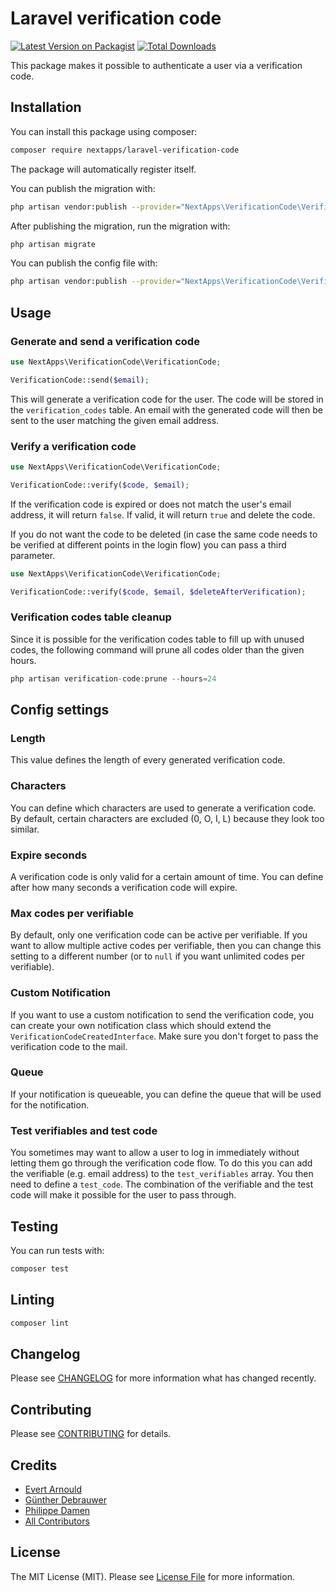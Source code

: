 # Laravel verification code

[![Latest Version on Packagist](https://img.shields.io/packagist/v/nextapps/laravel-verification-code.svg?style=flat-square)](https://packagist.org/packages/nextapps/laravel-verification-code)
[![Total Downloads](https://img.shields.io/packagist/dt/nextapps/laravel-verification-code.svg?style=flat-square)](https://packagist.org/packages/nextapps/laravel-verification-code)

This package makes it possible to authenticate a user via a verification code.

## Installation

You can install this package using composer:

```bash
composer require nextapps/laravel-verification-code
```

The package will automatically register itself.

You can publish the migration with:
```bash
php artisan vendor:publish --provider="NextApps\VerificationCode\VerificationCodeServiceProvider" --tag="migrations"
```

After publishing the migration, run the migration with:
```bash
php artisan migrate
```

You can publish the config file with:
```bash
php artisan vendor:publish --provider="NextApps\VerificationCode\VerificationCodeServiceProvider" --tag="config"
```

## Usage

### Generate and send a verification code
```php
use NextApps\VerificationCode\VerificationCode;

VerificationCode::send($email);
```
This will generate a verification code for the user. The code will be stored in the `verification_codes` table. An email with the generated code will then be sent to the user matching the given email address.

### Verify a verification code
```php
use NextApps\VerificationCode\VerificationCode;

VerificationCode::verify($code, $email);
```
If the verification code is expired or does not match the user's email address, it will return `false`. If valid, it will return `true` and delete the code.

If you do not want the code to be deleted (in case the same code needs to be verified at different points in the login flow) you can pass a third parameter.

```php
use NextApps\VerificationCode\VerificationCode;

VerificationCode::verify($code, $email, $deleteAfterVerification);
```


### Verification codes table cleanup

Since it is possible for the verification codes table to fill up with unused codes, the following command will prune all codes older than the given hours.

```php
php artisan verification-code:prune --hours=24
```

## Config settings

### Length
This value defines the length of every generated verification code.

### Characters
You can define which characters are used to generate a verification code. By default, certain characters are excluded (0, O, I, L) because they look too similar.

### Expire seconds
A verification code is only valid for a certain amount of time. You can define after how many seconds a verification code will expire.

### Max codes per verifiable

By default, only one verification code can be active per verifiable. If you want to allow multiple active codes per verifiable, then you can
change this setting to a different number (or to `null` if you want unlimited codes per verifiable).

### Custom Notification
If you want to use a custom notification to send the verification code, you can create your own notification class which should extend the `VerificationCodeCreatedInterface`. Make sure you don't forget to pass the verification code to the mail.

### Queue
If your notification is queueable, you can  define the queue that will be used for the notification.

### Test verifiables and test code
You sometimes may want to allow a user to log in immediately without letting them go through the verification code flow. To do this you can add the verifiable (e.g. email address) to the `test_verifiables` array. You then need to define a `test_code`. The combination of the verifiable and the test code will make it possible for the user to pass through.

## Testing
You can run tests with:
``` bash
composer test
```
## Linting

```bash
composer lint
```
## Changelog

Please see [CHANGELOG](CHANGELOG.md) for more information what has changed recently.

## Contributing

Please see [CONTRIBUTING](CONTRIBUTING.md) for details.

## Credits

- [Evert Arnould](https://github.com/earnould)
- [Günther Debrauwer](https://github.com/gdebrauwer)
- [Philippe Damen](https://github.com/yinx)
- [All Contributors](../../contributors)

## License

The MIT License (MIT). Please see [License File](LICENSE.md) for more information.
